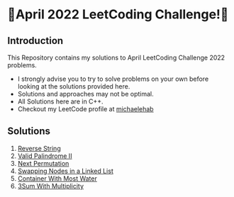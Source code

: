 # 🏅April 2022 LeetCoding Challenge!🏅
## Introduction
This Repository contains my solutions to April LeetCoding Challenge 2022 problems.
* I strongly advise you to try to solve problems on your own before looking at the solutions provided here.
* Solutions and approaches may not be optimal.
* All Solutions here are in C++.
* Checkout my LeetCode profile at <a href="https://leetcode.com/michaelehab/">michaelehab</a>

## Solutions
1. <a href="./344.Reverse-String.cpp">Reverse String</a>
2. <a href="./680.Valid-Palindrome-II.cpp">Valid Palindrome II</a>
3. <a href="./31.Next-Permutation.cpp">Next Permutation</a>
4. <a href="./1721.Swapping-Nodes-in-a-Linked-List.cpp">Swapping Nodes in a Linked List</a>
5. <a href="./11.Container-With-Most-Water.cpp">Container With Most Water</a>
6. <a href="./923.3Sum-With-Multiplicity.cpp">3Sum With Multiplicity</a>
